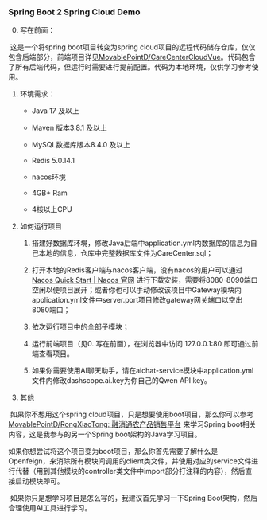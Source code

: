 ### Spring Boot 2 Spring Cloud Demo

0. 写在前面：

​    这是一个将spring boot项目转变为spring cloud项目的远程代码储存仓库，仅仅包含后端部分，前端项目详见[MovablePointD/CareCenterCloudVue](https://github.com/MovablePointD/CareCenterCloudVue)。代码包含了所有后端代码，但运行时需要进行提前配置。代码为本地环境，仅供学习参考使用。

1. 环境需求：

   * Java 17 及以上
   * Maven 版本3.8.1 及以上
   * MySQL数据库版本8.4.0 及以上
   * Redis 5.0.14.1
   * nacos环境

   * 4GB+ Ram

   * 4核以上CPU

2. 如何运行项目

   1. 搭建好数据库环境，修改Java后端中application.yml内数据库的信息为自己本地的信息，仓库中完整数据库文件为CareCenter.sql；

   1. 打开本地的Redis客户端与nacos客户端，没有nacos的用户可以通过 [Nacos Quick Start | Nacos 官网](https://nacos.io/en/docs/next/quickstart/quick-start/?spm=5238cd80.cff869d.0.0.237f7e84WaDDJE) 进行下载安装，需要将8080-8090端口空闲以便项目展开；或者你也可以手动修改该项目中Gateway模块内application.yml文件中server.port项目修改gateway网关端口以空出8080端口；

   2. 依次运行项目中的全部子模块；
   3. 运行前端项目（见0. 写在前面），在浏览器中访问 127.0.0.1:80 即可通过前端查看项目。
   4. 如果你需要使用AI聊天助手，请在aichat-service模块中application.yml文件内修改dashscope.ai.key为你自己的Qwen API key。

3. 其他

​    如果你不想用这个spring cloud项目，只是想要使用boot项目，那么你可以参考 [MovablePointD/RongXiaoTong: 融消通农产品销售平台](https://github.com/MovablePointD/RongXiaoTong) 来学习Spring boot相关内容，这是我参与的另一个Spring boot架构的Java学习项目。

​    如果你想尝试将这个项目变为boot项目，那么你首先需要了解什么是Openfeign，来消除所有模块间调用的client类文件，并使用对应的service文件进行代替（用到其他模块的controller类文件中import部分打注释的内容），然后直接启动模块即可。

​    如果你只是想学习项目是怎么写的，我建议首先学习一下Spring Boot架构，然后合理使用AI工具进行学习。

